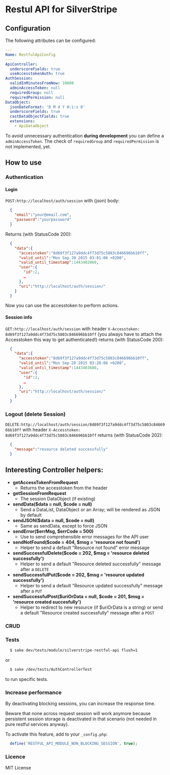 # Restul API for SilverStripe

## Configuration

The following attributes can be configured:

```yml
---
Name: RestfulApiConfig
---
ApiController:
  underscoreFields: true
  useAccesstokenAuth: true
AuthSession:
  validInMinutesFromNow: 10080
  adminAccessToken: null
  requiredGroup: null
  requiredPermission: null
DataObject:
  jsonDateFormat: 'D M d Y H:i:s O'
  underscoreFields: true
  castDataObjectFields: true
  extensions:
    - ApiDataObject
```

To avoid unnecessary authentication **during development** you can define a `adminAccessToken`. The check of `requiredGroup` and `requiredPermission` is not implemented, yet.

## How to use

### Authentication

#### Login

`POST:http://localhost/auth/session` with (json) body:

```json
  {
    "email":"your@email.com",
    "password":"yourpassword"
  }
```

Returns (with StatusCode 200):

```json
  {
    "data":{
      "accesstoken":"8d69f3f127a9ddc4f73d75c5803c846696bb10ff",
      "valid_until":"Mon Sep 28 2015 03:01:06 +0200",
      "valid_until_timestamp":1443402066,
      "user":{
        "id":2,
        …
      },
      "uri":"http://localhost/auth/session/"
    }
  }
```

Now you can use the accesstoken to perform actions.

#### Session info

`GET:http://localhost/auth/session` with header `X-Accesstoken: 8d69f3f127a9ddc4f73d75c5803c846696bb10ff` (you always have to attach the Accesstoken this way to get authenticated!) returns (with StatusCode 200):

```json
  {
    "data":{
      "accesstoken":"8d69f3f127a9ddc4f73d75c5803c846696bb10ff",
      "valid_until":"Mon Sep 28 2015 03:28:06 +0200",
      "valid_until_timestamp":1443403686,
      "user":{
        "id":2,
        …
      },
      "uri":"http://localhost/auth/session/"
    }
  }
```

### Logout (delete Session)

`DELETE:http://localhost/auth/session/8d69f3f127a9ddc4f73d75c5803c846696bb10ff` with header `X-Accesstoken: 8d69f3f127a9ddc4f73d75c5803c846696bb10ff` returns (with StatusCode 202):

```json
  {
    "message":"resource deleted successfully"
  }
```

## Interesting Controller helpers:

  * **getAccessTokenFromRequest**
    - Returns the accesstoken from the header
  * **getSessionFromRequest**
    - The session DataObject (if existing)
  * **sendData($data = null, $code = null)**
    - Send a DataList, DataObject or an Array; will be rendered as JSON by default
  * **sendJSON($data = null, $code = null)**
    - Same as sendData, except to force JSON
  * **sendError($errMsg, $errCode = 500)**
    - Use to send comprehensible error messages for the API user
  * **sendNotFound($code = 404, $msg = 'resource not found')**
    - Helper to send a default "Resource not found" error message
  * **sendSuccessfulDelete($code = 202, $msg = 'resource deleted successfully')**
    - Helper to send a default "Resource deleted successfully" message after a `DELETE`
  * **sendSuccessfulPut($code = 202, $msg = 'resource updated successfully')**
    - Helper to send a default "Resource updated successfully" message after a `PUT`
  * **sendSuccessfulPost($uriOrData = null, $code = 201, $msg = 'resource created succesfully')**
    - Helper to redirect to new resource (if $uriOrData is a string) or send a default "Resource created successfully" message after a `POST`


### CRUD

### Tests

```sh
  $ sake dev/tests/module/silverstripe-restful-api flush=1
```

or

```sh
  $ sake /dev/tests/AuthControllerTest
```

to run specific tests.

### Increase performance

By deactivating blocking sessions, you can increase the response time.

Beware that none across request session will work anymore because persistent session storage is deactivated in that scenario (not needed in pure restful services anyway).

To activate this feature, add to your `_config.php`:

```php
  define('RESTFUL_API_MODULE_NON_BLOCKING_SESSION', true);
```

### Licence

MIT License
